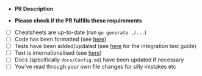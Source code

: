- **PR Description**

- **Please check if the PR fulfills these requirements**

* [ ] Cheatsheets are up-to-date (run `go generate ./...`)
* [ ] Code has been formatted (see [here](https://github.com/lobes/lazytask/blob/master/CONTRIBUTING.md#code-formatting))
* [ ] Tests have been added/updated (see [here](https://github.com/lobes/lazytask/blob/master/pkg/integration/README.md) for the integration test guide)
* [ ] Text is internationalised (see [here](https://github.com/lobes/lazytask/blob/master/CONTRIBUTING.md#internationalisation))
* [ ] Docs (specifically `docs/Config.md`) have been updated if necessary
* [ ] You've read through your own file changes for silly mistakes etc

<!--
Be sure to name your PR with an imperative e.g. 'Add worktrees view'
-->
